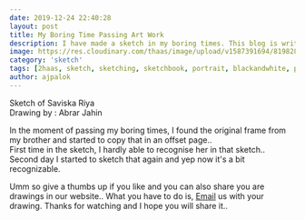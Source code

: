 ```yaml
---
date: 2019-12-24 22:40:28
layout: post
title: My Boring Time Passing Art Work
description: I have made a sketch in my boring times. This blog is written in the basis of the time..
image: https://res.cloudinary.com/thaas/image/upload/v1587391694/81982858_811975722558735_5101792093852925952_n.jpg_cpgceb.jpg
category: 'sketch'
tags: [2haas, sketch, sketching, sketchbook, portrait, blackandwhite, pencildrawing, pencilsketch, pencilart]
author: ajpalok
---
```


Sketch of Saviska Riya  
Drawing by : Abrar Jahin  
  
In the moment of passing my boring times, I found the original frame from my brother and started to copy that in an offset page..  
First time in the sketch, I hardly able to recognise her in that sketch..  
Second day I started to sketch that again and yep now it's a bit recognizable.  
  
Umm so give a thumbs up if you like and you can also share you are drawings in our website.. What you have to do is, [Email](https://2haas.tk/contact/) us with your drawing.
Thanks for watching and I hope you will share it..
 
